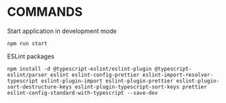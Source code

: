 # COMMANDS

Start application in development mode

```SH
npm run start
```

ESLint packages

```SH
npm install -d @typescript-eslint/eslint-plugin @typescript-eslint/parser eslint eslint-config-prettier eslint-import-resolver-typescript eslint-plugin-import eslint-plugin-prettier eslint-plugin-sort-destructure-keys eslint-plugin-typescript-sort-keys prettier eslint-config-standard-with-typescript --save-dev
```
